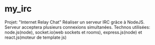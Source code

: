 # my_irc
Projet: "Internet Relay Chat"
Réaliser un serveur IRC grâce à NodeJS.
Serveur acceptera plusieurs connexions simultanées.
Technos utilisées: node.js(node), socket.io(web sockets et rooms), express.js(node) et react.js(moteur de template js)
